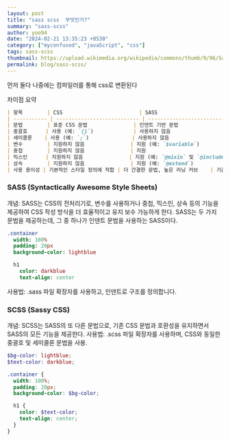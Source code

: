 ```yaml
---
layout: post
title: "sass scss  무엇인가?"
summary: "sass-scss"
author: yoo94
date: "2024-02-21 13:35:23 +0530"
category: ["myconfused", "javaScript", "css"]
tags: sass-scss
thumbnail: https://upload.wikimedia.org/wikipedia/commons/thumb/9/96/Sass_Logo_Color.svg/220px-Sass_Logo_Color.svg.png
permalink: blog/sass-scss/
---
```


먼저 둘다 나중에는 컴파일러를 통해 css로 변환된다

차이점 요약

```markdown
| 항목        | CSS                         | SASS                              | SCSS                              |
| ----------- | --------------------------- | --------------------------------- | --------------------------------- |
| 문법        | 표준 CSS 문법               | 인덴트 기반 문법                  | CSS와 유사한 문법                 |
| 중괄호      | 사용 (예: `{}`)             | 사용하지 않음                     | 사용 (예: `{}`)                   |
| 세미콜론    | 사용 (예: `;`)              | 사용하지 않음                     | 사용 (예: `;`)                    |
| 변수        | 지원하지 않음               | 지원 (예: `$variable`)            | 지원 (예: `$variable`)            |
| 중첩        | 지원하지 않음               | 지원                              | 지원                              |
| 믹스인      | 지원하지 않음               | 지원 (예: `@mixin` 및 `@include`) | 지원 (예: `@mixin` 및 `@include`) |
| 상속        | 지원하지 않음               | 지원 (예: `@extend`)              | 지원 (예: `@extend`)              |
| 사용 용이성 | 기본적인 스타일 정의에 적합 | 더 간결한 문법, 높은 러닝 커브    | 기존 CSS와 유사하여 적응이 용이   |
```

### SASS (Syntactically Awesome Style Sheets)

개념: SASS는 CSS의 전처리기로, 변수를 사용하거나 중첩, 믹스인, 상속 등의 기능을 제공하여 CSS 작성 방식을 더 효율적이고 유지 보수 가능하게 한다.
SASS는 두 가지 문법을 제공하는데, 그 중 하나가 인덴트 문법을 사용하는 SASS이다.

```sass
.container
  width: 100%
  padding: 20px
  background-color: lightblue

  h1
    color: darkblue
    text-align: center
```

사용법: .sass 파일 확장자를 사용하고, 인덴트로 구조를 정의합니다.

### SCSS (Sassy CSS)

개념: SCSS는 SASS의 또 다른 문법으로, 기존 CSS 문법과 호환성을 유지하면서 SASS의 모든 기능을 제공한다.
사용법: .scss 파일 확장자를 사용하며, CSS와 동일한 중괄호 및 세미콜론 문법을 사용.

```scss
$bg-color: lightblue;
$text-color: darkblue;

.container {
  width: 100%;
  padding: 20px;
  background-color: $bg-color;

  h1 {
    color: $text-color;
    text-align: center;
  }
}
```
